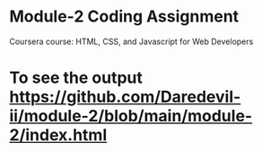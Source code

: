 

# Module-2 Coding Assignment

Coursera course: HTML, CSS, and Javascript for Web Developers

# To see the output https://github.com/Daredevil-ii/module-2/blob/main/module-2/index.html

